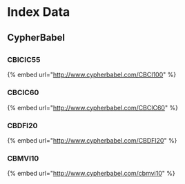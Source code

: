 # Index Data

## CypherBabel&#x20;

##

### CBICIC55

{% embed url="http://www.cypherbabel.com/CBCI100" %}

### CBCIC60

{% embed url="http://www.cypherbabel.com/CBCIC60" %}

### CBDFI20

{% embed url="http://www.cypherbabel.com/CBDFI20" %}

### CBMVI10

{% embed url="http://www.cypherbabel.com/cbmvi10" %}
